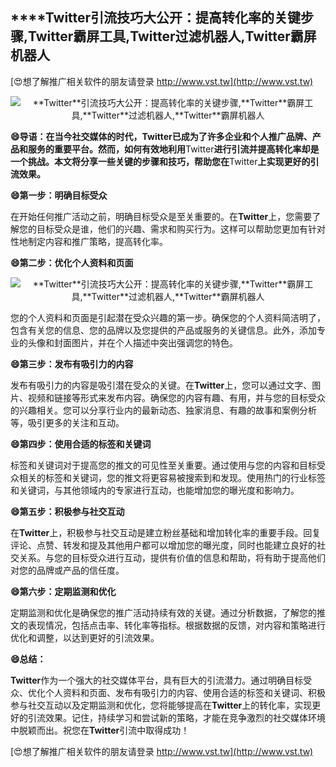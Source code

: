 ## ****Twitter**引流技巧大公开：提高转化率的关键步骤,**Twitter**霸屏工具,**Twitter**过滤机器人,**Twitter**霸屏机器人**

[😍想了解推广相关软件的朋友请登录 http://www.vst.tw](http://www.vst.tw)

 <center><img src="https://vst.tw/MP4/tuiguang/png/6.png" alt="**Twitter**引流技巧大公开：提高转化率的关键步骤,**Twitter**霸屏工具,**Twitter**过滤机器人,**Twitter**霸屏机器人"></center>

**😄导语：在当今社交媒体的时代，**Twitter**已成为了许多企业和个人推广品牌、产品和服务的重要平台。然而，如何有效地利用**Twitter**进行引流并提高转化率却是一个挑战。本文将分享一些关键的步骤和技巧，帮助您在**Twitter**上实现更好的引流效果。**

**😄第一步：明确目标受众**

在开始任何推广活动之前，明确目标受众是至关重要的。在**Twitter**上，您需要了解您的目标受众是谁，他们的兴趣、需求和购买行为。这样可以帮助您更加有针对性地制定内容和推广策略，提高转化率。

**😄第二步：优化个人资料和页面**

 <center><img src="https://vst.tw/MP4/tuiguang/png/2.png" alt="**Twitter**引流技巧大公开：提高转化率的关键步骤,**Twitter**霸屏工具,**Twitter**过滤机器人,**Twitter**霸屏机器人"></center>

您的个人资料和页面是引起潜在受众兴趣的第一步。确保您的个人资料简洁明了，包含有关您的信息、您的品牌以及您提供的产品或服务的关键信息。此外，添加专业的头像和封面图片，并在个人描述中突出强调您的特色。

**😄第三步：发布有吸引力的内容**

发布有吸引力的内容是吸引潜在受众的关键。在**Twitter**上，您可以通过文字、图片、视频和链接等形式来发布内容。确保您的内容有趣、有用，并与您的目标受众的兴趣相关。您可以分享行业内的最新动态、独家消息、有趣的故事和案例分析等，吸引更多的关注和互动。

**😄第四步：使用合适的标签和关键词**

标签和关键词对于提高您的推文的可见性至关重要。通过使用与您的内容和目标受众相关的标签和关键词，您的推文将更容易被搜索到和发现。使用热门的行业标签和关键词，与其他领域内的专家进行互动，也能增加您的曝光度和影响力。

**😄第五步：积极参与社交互动**

在**Twitter**上，积极参与社交互动是建立粉丝基础和增加转化率的重要手段。回复评论、点赞、转发和提及其他用户都可以增加您的曝光度，同时也能建立良好的社交关系。与您的目标受众进行互动，提供有价值的信息和帮助，将有助于提高他们对您的品牌或产品的信任度。

**😄第六步：定期监测和优化**

定期监测和优化是确保您的推广活动持续有效的关键。通过分析数据，了解您的推文的表现情况，包括点击率、转化率等指标。根据数据的反馈，对内容和策略进行优化和调整，以达到更好的引流效果。

**😄总结：**

**Twitter**作为一个强大的社交媒体平台，具有巨大的引流潜力。通过明确目标受众、优化个人资料和页面、发布有吸引力的内容、使用合适的标签和关键词、积极参与社交互动以及定期监测和优化，您将能够提高在**Twitter**上的转化率，实现更好的引流效果。记住，持续学习和尝试新的策略，才能在竞争激烈的社交媒体环境中脱颖而出。祝您在**Twitter**引流中取得成功！

[😍想了解推广相关软件的朋友请登录 http://www.vst.tw](http://www.vst.tw)



